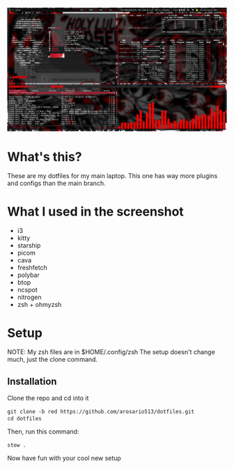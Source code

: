 ![screenshot](./screenshot.png)

# What's this?
These are my dotfiles for my main laptop. This one has way more plugins and configs than the main branch.
# What I used in the screenshot
- i3
- kitty
- starship
- picom
- cava
- freshfetch
- polybar
- btop
- ncspot
- nitrogen
- zsh + ohmyzsh
# Setup
NOTE: My zsh files are in $HOME/.config/zsh
The setup doesn't change much, just the clone command.
## Installation
Clone the repo and cd into it
```
git clone -b red https://github.com/arosario513/dotfiles.git
cd dotfiles
```
Then, run this command:
```
stow .
```
Now have fun with your cool new setup
